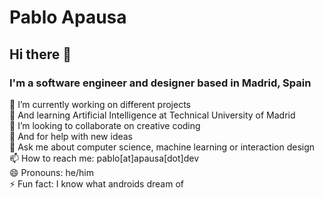 # Pablo Apausa

## Hi there 👋

### I'm a software engineer and designer based in Madrid, Spain

🔭 I’m currently working on different projects  
🌱 And learning Artificial Intelligence at Technical University of Madrid  
👯 I’m looking to collaborate on creative coding  
🤔 And for help with new ideas  
💬 Ask me about computer science, machine learning or interaction design  
📫 How to reach me: pablo[at]apausa[dot]dev  
😄 Pronouns: he/him  
⚡ Fun fact: I know what androids dream of  
